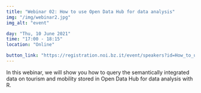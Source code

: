 ```yaml
---
title: "Webinar 02: How to use Open Data Hub for data analysis"
img: "/img/webinar2.jpg"
img_alt: "event"

day: "Thu, 10 June 2021"
time: "17:00 - 18:15"
location: "Online"

button_link: "https://registration.noi.bz.it/event/speakers?id=How_to_use_Open_Data_Hub_for_data_analysis2106855888"
---
```


In this webinar, we will show you how to query the semantically integrated data on tourism and mobility stored in Open Data Hub for data analysis with R.
